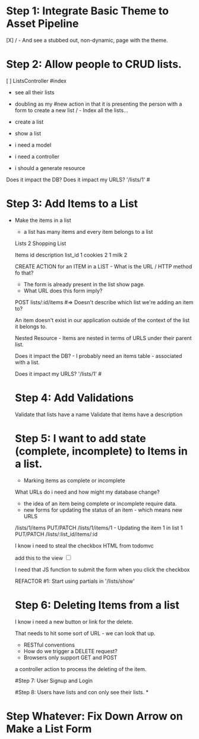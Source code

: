 # Step 1: Integrate Basic Theme to Asset Pipeline

[X] / - And see a stubbed out, non-dynamic, page with the theme.

# Step 2: Allow people to CRUD lists.

[ ] ListsController
  #index
  - see all their lists
  - doubling as my #new action in that it is presenting the person with a form to create a new list
  / - Index all the lists...
- create a list

- show a list

- i need a model
- i need a controller
- i should a generate resource

Does it impact the DB?
Does it impact my URLS? '/lists/1' #

# Step 3: Add Items to a List

- Make the items in a list
  - a list has many items and every item belongs to a list

  Lists
    2       Shopping List

  Items
  id        description     list_id
    1           cookies         2
    1             milk          2


  CREATE ACTION for an ITEM in a LIST - What is the URL / HTTP method fo that?

  - The form is already present in the list show page.
  - What URL does this form imply?

  POST lists/:id/items #=> Doesn't describe which list we're adding an item to?

  An item doesn't exist in our application outside of the context of the list it belongs to.

  Nested Resource - Items are nested in terms of URLS under their parent list.


  Does it impact the DB? - I probably need an items table - associated with a list.



  Does it impact my URLS? '/lists/1' #



  # Step 4: Add Validations

  Validate that lists have a name
  Validate that items have a description

  # Step 5: I want to add state (complete, incomplete) to Items in a list.
   - Marking items as complete or incomplete

   What URLs do i need and how might my database change?
    - the idea of an item being complete or incomplete require data.
    - new forms for updating the status of an item - which means new URLS

    /lists/1/items
    PUT/PATCH /lists/1/items/1 - Updating the item 1 in list 1
    PUT/PATCH /lists/:list_id/items/:id

    I know i need to steal the checkbox HTML from todomvc


    add this to the view
    <input class="toggle" type="checkbox">

    I need that JS function to submit the form when you click the checkbox

    REFACTOR #1: Start using partials in '/lists/show'






  # Step 6: Deleting Items from a list
    I know i need a new button or link for the delete.

    That needs to hit some sort of URL - we can look that up.

    - RESTful conventions
    - How do we trigger a DELETE request?
    - Browsers only support GET and POST

    a controller action to process the deleting of the item.

    #Step 7: User Signup and Login

    #Step 8: Users have lists and con only see their lists. *








# Step Whatever: Fix Down Arrow on Make a List Form
